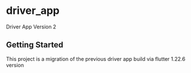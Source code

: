 # driver_app

Driver App Version 2

## Getting Started

This project is a migration of the previous driver app build via flutter 1.22.6 version


